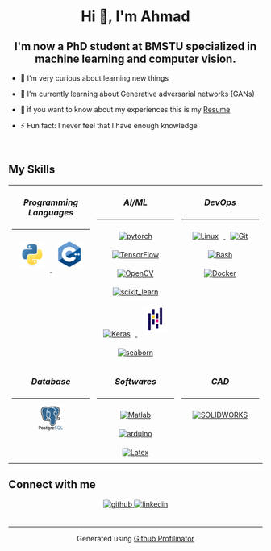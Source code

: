 # <div align="center">Hi 👋, I'm Ahmad</div>  
  

## <div align="center">I'm now a PhD student at BMSTU specialized in machine learning and computer vision.</div>  
  

- 🔭 I’m very curious about learning new things  
  

- 🌱 I’m currently learning about Generative adversarial networks (GANs)  
  

- 📄 if you want to know about my experiences this is my [Resume](https://drive.google.com/file/d/1vZRh2dD_wbR1pYjgaEUY8Wr2cuML4wAl/view?usp=sharing)  
  

- ⚡ Fun fact: I never feel that I have enough knowledge  
  

<br/>  


## My Skills 
<table><tr><td valign="top" width="33%">

### ***<div align="center">Programming Languages</div>***  

### 
  
**** 
  

<div align="center">  
<a href="https://www.python.org" target="_blank"> <img style="margin: 10px" src="https://raw.githubusercontent.com/devicons/devicon/master/icons/python/python-original.svg" alt="Python" height="50" /> </a>  
<a href="https://cplusplus.com/" target="_blank"> <img style="margin: 10px" src="https://raw.githubusercontent.com/devicons/devicon/master/icons/cplusplus/cplusplus-original.svg" alt="C++" height="50" /> </a>  
</div>  


</td><td valign="top" width="33%">

### ***<div align="center">AI/ML</div>***  
  
### 
  
****  
  
<div align="center">
<a href="https://pytorch.org/" target="_blank"> <img style="margin: 10px" src="https://www.vectorlogo.zone/logos/pytorch/pytorch-icon.svg" alt="pytorch" height="50" /> </a>  
<a href="https://www.tensorflow.org" target="_blank"> <img style="margin: 10px" src="https://www.vectorlogo.zone/logos/tensorflow/tensorflow-icon.svg" alt="TensorFlow" height="50" /> </a>    
<a href="https://opencv.org/" target="_blank"> <img style="margin: 10px" src="https://www.vectorlogo.zone/logos/opencv/opencv-icon.svg" alt="OpenCV" height="50" /> </a>
<a href="https://scikit-learn.org/" target="_blank"> <img style="margin: 10px" src="https://upload.wikimedia.org/wikipedia/commons/0/05/Scikit_learn_logo_small.svg" alt="scikit_learn" height="50" /> </a>
<a href="https://keras.io/" target="_blank"> <img style="margin: 10px" src="https://profilinator.rishav.dev/skills-assets/keras.png" alt="Keras" height="50" /> </a>
<a href="https://pandas.pydata.org/" target="_blank"> <img style="margin: 10px" src="https://raw.githubusercontent.com/devicons/devicon/2ae2a900d2f041da66e950e4d48052658d850630/icons/pandas/pandas-original.svg" alt="pandas" height="50" /> </a>
<a href="https://seaborn.pydata.org/" target="_blank"> <img style="margin: 10px" src="https://seaborn.pydata.org/_images/logo-mark-lightbg.svg" alt="seaborn" height="50" /> </a>
</div>

  
  
</td><td valign="top" width="33%">

### ***<div align="center">DevOps</div>***   

### 
  
****

<div align="center">  
<a href="https://www.linux.org/" target="_blank"><img style="margin: 10px" src="https://profilinator.rishav.dev/skills-assets/linux-original.svg" alt="Linux" height="50" /> </a>  
<a href="https://git-scm.com/" target="_blank"> <img style="margin: 10px" src="https://profilinator.rishav.dev/skills-assets/git-scm-icon.svg" alt="Git" height="50" /> </a>  
<a href="https://www.gnu.org/software/bash/" target="_blank"> <img style="margin: 10px" src="https://profilinator.rishav.dev/skills-assets/gnu_bash-icon.svg" alt="Bash" height="50" /> </a>  
<a href="https://www.docker.com/" target="_blank"><img style="margin: 10px" src="https://profilinator.rishav.dev/skills-assets/docker-original-wordmark.svg" alt="Docker" height="50" /> </a>
</div>

</td></tr>



  
  
<tr><td valign="top" width="33%">

### ***<div align="center">Database</div>***  

### 
  
**** 
  

<div align="center">
<a href="https://www.postgresql.org" target="_blank" rel="noreferrer"> <img src="https://raw.githubusercontent.com/devicons/devicon/master/icons/postgresql/postgresql-original-wordmark.svg" alt="postgresql" height="50" /> </a>
</div>  


</td> 


<td valign="top" width="33%">

### ***<div align="center">Softwares</div>***  

### 
  
**** 
  

<div align="center">  
<a href="https://www.mathworks.com/"" target="_blank"> <img style="margin: 10px" src="https://upload.wikimedia.org/wikipedia/commons/2/21/Matlab_Logo.png" alt="Matlab" height="50" /> </a>  
<a href="https://www.arduino.cc/" target="_blank"> <img style="margin: 10px" src="https://cdn.worldvectorlogo.com/logos/arduino-1.svg" alt="arduino" height="50" /> </a>
<a href="https://www.latex-project.org/" target="_blank"> <img style="margin: 10px" src="https://cdn.freebiesupply.com/logos/large/2x/latex-logo-png-transparent.png" alt="Latex" height="50" width="70" /> </a>  
</div>  


</td> 

  
  
  
<td valign="top" width="33%">

### ***<div align="center">CAD</div>***  

### 
  
**** 
  

<div align="center">  
<a href="https://www.solidworks.com/" target="_blank"> <img style="margin: 10px" src="https://cdn.worldvectorlogo.com/logos/solidworks-logo-1.svg" alt="SOLIDWORKS" height="50" width="150"" /> </a>  
</div>  


</td>   



</tr>
</table>  






 


## Connect with me  
<div align="center">
<a href="https://github.com/ahmadalideeb" target="_blank">
<img src=https://img.shields.io/badge/github-%2324292e.svg?&style=for-the-badge&logo=github&logoColor=white alt=github style="margin-bottom: 5px;" />
</a>
<a href="https://linkedin.com/in/ahmadalideeb" target="_blank">
<img src=https://img.shields.io/badge/linkedin-%231E77B5.svg?&style=for-the-badge&logo=linkedin&logoColor=white alt=linkedin style="margin-bottom: 5px;" />
</a>  
</div>  

<br />

----
<div align="center">Generated using <a href="https://profilinator.rishav.dev/" target="_blank">Github Profilinator</a></div>
